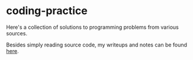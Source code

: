 # coding-practice

Here's a collection of solutions to programming problems from various sources.

Besides simply reading source code, my writeups and notes can be found [here](http://alextsui05.github.io/coding-practice).
